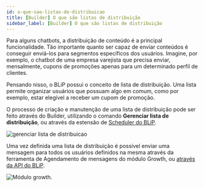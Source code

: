 ```yaml
---
id: o-que-sao-listas-de-distribuicao
title: [Builder] O que são listas de distribuição
sidebar_label: [Builder] O que são listas de distribuição
---
```

Para alguns chatbots, a distribuição de conteúdo é a principal funcionalidade. Tão importante quanto ser capaz de enviar conteúdos é conseguir enviá-los para segmentos específicos dos usuários. Imagine, por exemplo, o chatbot de uma empresa varejista que precisa enviar, mensalmente, cupons de promoções apenas para um determinado perfil de clientes.

Pensando nisso, o BLiP possui o conceito de lista de distribuição. Uma lista permite organizar usuários que possuam algo em comum, como por exemplo, estar elegível a receber um cupom de promoção.

O processo de criação e manutenção de uma lista de distribuição pode ser feito através do Builder, utilizando o comando **Gerenciar lista de distribuição**, ou através da estensão de [Scheduler do BLiP](https://help.blip.ai/hc/pt-br/articles/360000644092-Agendando-uma-mensagem-com-a-extens%C3%A3o-scheduler).

![gerenciar lista de distribuicao](/img/builder/builder-o-que-sao-listas-de-distribuicao-1.png)

Uma vez definida uma lista de distribuição é possível enviar uma mensagem para todos os usuários definidos na mesma através da ferramenta de Agendamento de mensagens do módulo Growth, ou [através da API do BLiP](https://docs.blip.ai/#send-message).

![Módulo growth](/img/builder/builder-o-que-sao-listas-de-distribuicao-2.png).
